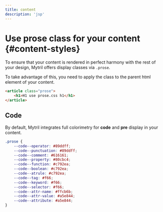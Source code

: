 ```yaml
---
title: content
description: 'jsp'
---
```


# Use prose class for your content {#content-styles}

To ensure that your content is rendered in perfect harmony with the rest of your design, Mytril offers display classes via `.prose`.

To take advantage of this, you need to apply the class to the parent html element of your content.

```html
<article class="prose">
	<h1>H1 use prose.css h1</h1>
</article>
```

## Code

By default, Mytril integrates full colorimetry for **code** and **pre** display in your content.

```css
.prose {
	--code--operator: #89ddff;
	--code--punctuation: #89ddff;
	--code--comment: #616161;
	--code--property: #80cbc4;
	--code--function: #c792ea;
	--code--boolean: #c792ea;
	--code--atrule: #c792ea;
	--code--tag: #f66;
	--code--keyword: #f66;
	--code--selector: #f66;
	--code--attr-name: #ffcb6b;
	--code--attr-value: #a5e844;
	--code--attribute: #a5e844;
}
```
